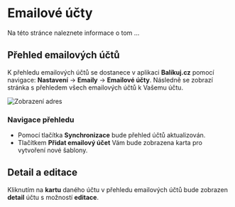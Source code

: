 ﻿---
sidebar_position: 1
---

# Emailové účty

Na této stránce naleznete informace o tom ...

## Přehled emailových účtů

K přehledu emailových účtů se dostanece v aplikaci **Balíkuj.cz** pomocí navigace: **Nastavení** -> **Emaily** -> **Emailové účty**. Následně se zobrazí stránka s přehledem všech emailových účtů k Vašemu účtu.

![Zobrazení adres](/img/settings/email/email-account-overview.png)



### Navigace přehledu
- Pomocí tlačítka **Synchronizace** bude přehled účtů aktualizován. 
- Tlačítkem **Přidat emailový účet** Vám bude zobrazena karta pro vytvoření nové šablony.


## Detail a editace 
Kliknutím na **kartu** daného účtu v přehledu emailových účtů bude zobrazen **detail** účtu s možností **editace**.
